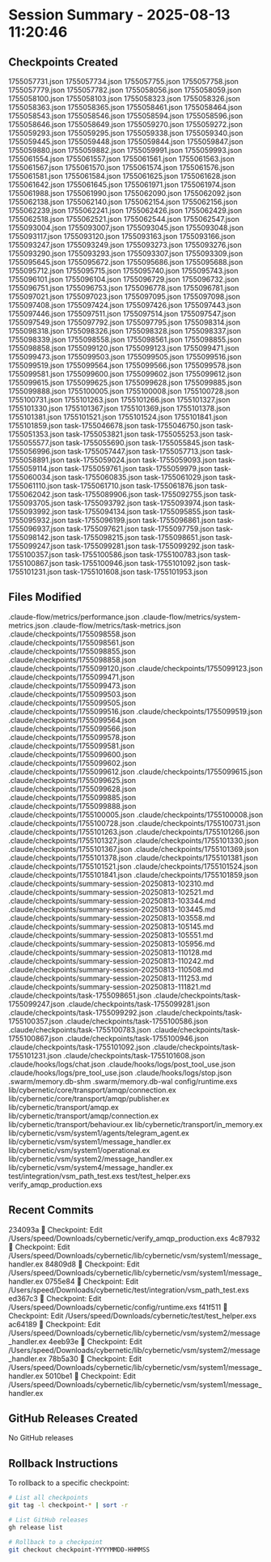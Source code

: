 # Session Summary - 2025-08-13 11:20:46

## Checkpoints Created
1755057731.json
1755057734.json
1755057755.json
1755057758.json
1755057779.json
1755057782.json
1755058056.json
1755058059.json
1755058100.json
1755058103.json
1755058323.json
1755058326.json
1755058363.json
1755058365.json
1755058461.json
1755058464.json
1755058543.json
1755058546.json
1755058594.json
1755058596.json
1755058646.json
1755058649.json
1755059270.json
1755059272.json
1755059293.json
1755059295.json
1755059338.json
1755059340.json
1755059445.json
1755059448.json
1755059844.json
1755059847.json
1755059880.json
1755059882.json
1755059991.json
1755059993.json
1755061554.json
1755061557.json
1755061561.json
1755061563.json
1755061567.json
1755061570.json
1755061574.json
1755061576.json
1755061581.json
1755061584.json
1755061625.json
1755061628.json
1755061642.json
1755061645.json
1755061971.json
1755061974.json
1755061988.json
1755061990.json
1755062090.json
1755062092.json
1755062138.json
1755062140.json
1755062154.json
1755062156.json
1755062239.json
1755062241.json
1755062426.json
1755062429.json
1755062518.json
1755062521.json
1755062544.json
1755062547.json
1755093004.json
1755093007.json
1755093045.json
1755093048.json
1755093117.json
1755093120.json
1755093163.json
1755093166.json
1755093247.json
1755093249.json
1755093273.json
1755093276.json
1755093290.json
1755093293.json
1755093307.json
1755093309.json
1755095645.json
1755095672.json
1755095686.json
1755095688.json
1755095712.json
1755095715.json
1755095740.json
1755095743.json
1755096101.json
1755096104.json
1755096729.json
1755096732.json
1755096751.json
1755096753.json
1755096778.json
1755096781.json
1755097021.json
1755097023.json
1755097095.json
1755097098.json
1755097408.json
1755097424.json
1755097426.json
1755097443.json
1755097446.json
1755097511.json
1755097514.json
1755097547.json
1755097549.json
1755097792.json
1755097795.json
1755098314.json
1755098318.json
1755098326.json
1755098328.json
1755098337.json
1755098339.json
1755098558.json
1755098561.json
1755098855.json
1755098858.json
1755099120.json
1755099123.json
1755099471.json
1755099473.json
1755099503.json
1755099505.json
1755099516.json
1755099519.json
1755099564.json
1755099566.json
1755099578.json
1755099581.json
1755099600.json
1755099602.json
1755099612.json
1755099615.json
1755099625.json
1755099628.json
1755099885.json
1755099888.json
1755100005.json
1755100008.json
1755100728.json
1755100731.json
1755101263.json
1755101266.json
1755101327.json
1755101330.json
1755101367.json
1755101369.json
1755101378.json
1755101381.json
1755101521.json
1755101524.json
1755101841.json
1755101859.json
task-1755046678.json
task-1755046750.json
task-1755051353.json
task-1755053821.json
task-1755055253.json
task-1755055577.json
task-1755055690.json
task-1755055845.json
task-1755056996.json
task-1755057447.json
task-1755057713.json
task-1755058891.json
task-1755059024.json
task-1755059093.json
task-1755059114.json
task-1755059761.json
task-1755059979.json
task-1755060034.json
task-1755060835.json
task-1755061029.json
task-1755061110.json
task-1755061710.json
task-1755061876.json
task-1755062042.json
task-1755089906.json
task-1755092755.json
task-1755093705.json
task-1755093792.json
task-1755093974.json
task-1755093992.json
task-1755094134.json
task-1755095855.json
task-1755095932.json
task-1755096199.json
task-1755096861.json
task-1755096937.json
task-1755097621.json
task-1755097759.json
task-1755098142.json
task-1755098215.json
task-1755098651.json
task-1755099247.json
task-1755099281.json
task-1755099292.json
task-1755100357.json
task-1755100586.json
task-1755100783.json
task-1755100867.json
task-1755100946.json
task-1755101092.json
task-1755101231.json
task-1755101608.json
task-1755101953.json

## Files Modified
.claude-flow/metrics/performance.json
.claude-flow/metrics/system-metrics.json
.claude-flow/metrics/task-metrics.json
.claude/checkpoints/1755098558.json
.claude/checkpoints/1755098561.json
.claude/checkpoints/1755098855.json
.claude/checkpoints/1755098858.json
.claude/checkpoints/1755099120.json
.claude/checkpoints/1755099123.json
.claude/checkpoints/1755099471.json
.claude/checkpoints/1755099473.json
.claude/checkpoints/1755099503.json
.claude/checkpoints/1755099505.json
.claude/checkpoints/1755099516.json
.claude/checkpoints/1755099519.json
.claude/checkpoints/1755099564.json
.claude/checkpoints/1755099566.json
.claude/checkpoints/1755099578.json
.claude/checkpoints/1755099581.json
.claude/checkpoints/1755099600.json
.claude/checkpoints/1755099602.json
.claude/checkpoints/1755099612.json
.claude/checkpoints/1755099615.json
.claude/checkpoints/1755099625.json
.claude/checkpoints/1755099628.json
.claude/checkpoints/1755099885.json
.claude/checkpoints/1755099888.json
.claude/checkpoints/1755100005.json
.claude/checkpoints/1755100008.json
.claude/checkpoints/1755100728.json
.claude/checkpoints/1755100731.json
.claude/checkpoints/1755101263.json
.claude/checkpoints/1755101266.json
.claude/checkpoints/1755101327.json
.claude/checkpoints/1755101330.json
.claude/checkpoints/1755101367.json
.claude/checkpoints/1755101369.json
.claude/checkpoints/1755101378.json
.claude/checkpoints/1755101381.json
.claude/checkpoints/1755101521.json
.claude/checkpoints/1755101524.json
.claude/checkpoints/1755101841.json
.claude/checkpoints/1755101859.json
.claude/checkpoints/summary-session-20250813-102310.md
.claude/checkpoints/summary-session-20250813-102521.md
.claude/checkpoints/summary-session-20250813-103344.md
.claude/checkpoints/summary-session-20250813-103445.md
.claude/checkpoints/summary-session-20250813-103558.md
.claude/checkpoints/summary-session-20250813-105145.md
.claude/checkpoints/summary-session-20250813-105551.md
.claude/checkpoints/summary-session-20250813-105956.md
.claude/checkpoints/summary-session-20250813-110128.md
.claude/checkpoints/summary-session-20250813-110242.md
.claude/checkpoints/summary-session-20250813-110508.md
.claude/checkpoints/summary-session-20250813-111253.md
.claude/checkpoints/summary-session-20250813-111821.md
.claude/checkpoints/task-1755098651.json
.claude/checkpoints/task-1755099247.json
.claude/checkpoints/task-1755099281.json
.claude/checkpoints/task-1755099292.json
.claude/checkpoints/task-1755100357.json
.claude/checkpoints/task-1755100586.json
.claude/checkpoints/task-1755100783.json
.claude/checkpoints/task-1755100867.json
.claude/checkpoints/task-1755100946.json
.claude/checkpoints/task-1755101092.json
.claude/checkpoints/task-1755101231.json
.claude/checkpoints/task-1755101608.json
.claude/hooks/logs/chat.json
.claude/hooks/logs/post_tool_use.json
.claude/hooks/logs/pre_tool_use.json
.claude/hooks/logs/stop.json
.swarm/memory.db-shm
.swarm/memory.db-wal
config/runtime.exs
lib/cybernetic/core/transport/amqp/connection.ex
lib/cybernetic/core/transport/amqp/publisher.ex
lib/cybernetic/transport/amqp.ex
lib/cybernetic/transport/amqp/connection.ex
lib/cybernetic/transport/behaviour.ex
lib/cybernetic/transport/in_memory.ex
lib/cybernetic/vsm/system1/agents/telegram_agent.ex
lib/cybernetic/vsm/system1/message_handler.ex
lib/cybernetic/vsm/system1/operational.ex
lib/cybernetic/vsm/system2/message_handler.ex
lib/cybernetic/vsm/system4/message_handler.ex
test/integration/vsm_path_test.exs
test/test_helper.exs
verify_amqp_production.exs

## Recent Commits
234093a 🔖 Checkpoint: Edit /Users/speed/Downloads/cybernetic/verify_amqp_production.exs
4c87932 🔖 Checkpoint: Edit /Users/speed/Downloads/cybernetic/lib/cybernetic/vsm/system1/message_handler.ex
84809d8 🔖 Checkpoint: Edit /Users/speed/Downloads/cybernetic/lib/cybernetic/vsm/system1/message_handler.ex
0755e84 🔖 Checkpoint: Edit /Users/speed/Downloads/cybernetic/test/integration/vsm_path_test.exs
ed367c3 🔖 Checkpoint: Edit /Users/speed/Downloads/cybernetic/config/runtime.exs
f41f511 🔖 Checkpoint: Edit /Users/speed/Downloads/cybernetic/test/test_helper.exs
ac64189 🔖 Checkpoint: Edit /Users/speed/Downloads/cybernetic/lib/cybernetic/vsm/system2/message_handler.ex
4eeb93e 🔖 Checkpoint: Edit /Users/speed/Downloads/cybernetic/lib/cybernetic/vsm/system2/message_handler.ex
78b5a30 🔖 Checkpoint: Edit /Users/speed/Downloads/cybernetic/lib/cybernetic/vsm/system1/message_handler.ex
5010be1 🔖 Checkpoint: Edit /Users/speed/Downloads/cybernetic/lib/cybernetic/vsm/system1/message_handler.ex

## GitHub Releases Created
No GitHub releases

## Rollback Instructions
To rollback to a specific checkpoint:
```bash
# List all checkpoints
git tag -l checkpoint-* | sort -r

# List GitHub releases
gh release list

# Rollback to a checkpoint
git checkout checkpoint-YYYYMMDD-HHMMSS
```
